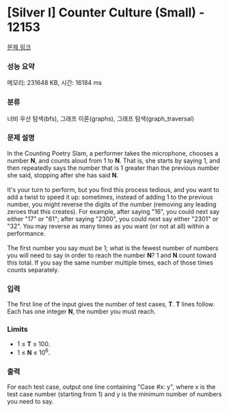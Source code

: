 # [Silver I] Counter Culture (Small) - 12153 

[문제 링크](https://www.acmicpc.net/problem/12153) 

### 성능 요약

메모리: 231648 KB, 시간: 16184 ms

### 분류

너비 우선 탐색(bfs), 그래프 이론(graphs), 그래프 탐색(graph_traversal)

### 문제 설명

<p>In the Counting Poetry Slam, a performer takes the microphone, chooses a number <strong>N</strong>, and counts aloud from 1 to <strong>N</strong>. That is, she starts by saying 1, and then repeatedly says the number that is 1 greater than the previous number she said, stopping after she has said <strong>N</strong>.<br>
<br>
It's your turn to perform, but you find this process tedious, and you want to add a twist to speed it up: sometimes, instead of adding 1 to the previous number, you might reverse the digits of the number (removing any leading zeroes that this creates). For example, after saying "16", you could next say either "17" or "61"; after saying "2300", you could next say either "2301" or "32". You may reverse as many times as you want (or not at all) within a performance.<br>
<br>
The first number you say must be 1; what is the fewest number of numbers you will need to say in order to reach the number <strong>N</strong>? 1 and <strong>N</strong> count toward this total. If you say the same number multiple times, each of those times counts separately.</p>

### 입력 

 <p>The first line of the input gives the number of test cases, <strong>T</strong>. <strong>T</strong> lines follow. Each has one integer <strong>N</strong>, the number you must reach.</p>

<h3>Limits</h3>

<ul>
	<li>1 ≤ <strong>T</strong> ≤ 100.</li>
	<li>1 ≤ <strong>N</strong> ≤ 10<sup>6</sup>.</li>
</ul>

### 출력 

 <p>For each test case, output one line containing "Case #x: y", where x is the test case number (starting from 1) and y is the minimum number of numbers you need to say.</p>

